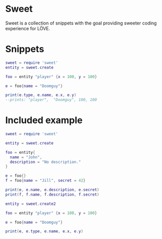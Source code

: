 # Sweet
Sweet is a collection of snippets with the goal providing sweeter coding experience for LÖVE.

# Snippets
```lua
sweet = require 'sweet'
entity = sweet.create

foo = entity "player" {x = 100, y = 100}

e = foo{name = "Doomguy"}

print(e.type, e.name, e.x, e.y)
--prints: "player",  "Doomguy", 100, 100
```

# Included example

```lua
sweet = require 'sweet'

entity = sweet.create

foo = entity{
  name = "John",
  description = "No description."
}

e = foo{}
f = foo{name = "Jill", secret = 42}

print(e, e.name, e.description, e.secret)
print(f, f.name, f.description, f.secret)

entity = sweet.create2

foo = entity "player" {x = 100, y = 100}

e = foo{name = "Doomguy"}

print(e, e.type, e.name, e.x, e.y)
```
